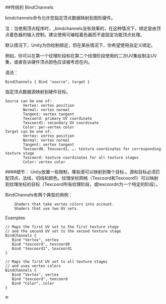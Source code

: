 ##传统的 BindChannels

bindchannels命令允许您指定顶点数据映射到图形硬件。

注：当使用顶点程序时，_bindchannels没有效果的，在这种情况下，绑定是由顶点着色器的输入控制。建议使用可编程着色器而不是固定功能顶点处理。

默认情况下，Unity为你绘制绑定，但在某些情况下，你希望使用自定义绑定。

例如，你可以在第一个纹理阶段和在第二个纹理阶段使用的二次UV集绘制主UV集，或者告诉硬件顶点颜色应该被考虑在内。

语法：
```
BindChannels { Bind "source", target }
```

指定顶点数据源映射到硬件目标。
```
Source can be one of:
		Vertex: vertex position
		Normal: vertex normal
		Tangent: vertex tangent
		Texcoord: primary UV coordinate
		Texcoord1: secondary UV coordinate
		Color: per-vertex color
Target can be one of:
		Vertex: vertex position
		Normal: vertex normal
		Tangent: vertex tangent
		Texcoord0, Texcoord1, …: texture coordinates for corresponding texture stage
		Texcoord: texture coordinates for all texture stages
		Color: vertex color
```

####细节：
Unity放置一些限制，哪些源可以映射到哪个目标.。源和目标必须匹配顶点，法线，切线和颜色。纹理坐标网格（Texcoord和Texcoord1）可以映射到纹理坐标的目标（Texcoord所有纹理阶段，或texcoordn为一个特定的阶段）。

BindChannels有两个典型的用例：

		Shaders that take vertex colors into account.
		Shaders that use two UV sets.

Examples

```
// Maps the first UV set to the first texture stage
// and the second UV set to the second texture stage
BindChannels {
   Bind "Vertex", vertex
   Bind "texcoord", texcoord0
   Bind "texcoord1", texcoord1
}

// Maps the first UV set to all texture stages
// and uses vertex colors
BindChannels {
   Bind "Vertex", vertex
   Bind "texcoord", texcoord
   Bind "Color", color
}
```


🔚

